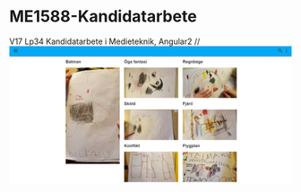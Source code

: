# ME1588-Kandidatarbete
 V17 Lp34 Kandidatarbete i Medieteknik, Angular2
//
<img src="https://raw.githubusercontent.com/jsvenssonse/ME1588-Kandidatarbete/jesper/print.png">
